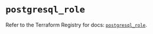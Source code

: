 # `postgresql_role`

Refer to the Terraform Registry for docs: [`postgresql_role`](https://registry.terraform.io/providers/sourcegraph/postgresql/1.23.0-sg.2/docs/resources/role).
